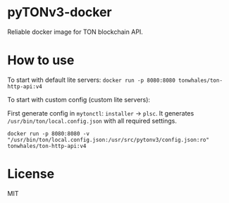 # pyTONv3-docker

Reliable docker image for TON blockchain API.

# How to use

To start with default lite servers:
`docker run -p 8080:8080 tonwhales/ton-http-api:v4`

To start with custom config (custom lite servers):

First generate config in `mytonctl`: `installer` -> `plsc`. It generates `/usr/bin/ton/local.config.json` with all required settings.

`docker run -p 8080:8080 -v "/usr/bin/ton/local.config.json:/usr/src/pytonv3/config.json:ro" tonwhales/ton-http-api:v4`

# License 
MIT